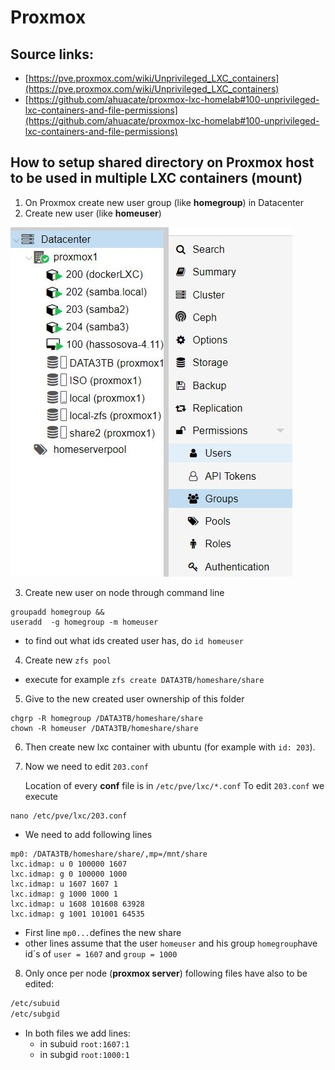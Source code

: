 # Proxmox

## Source  links:

- [https://pve.proxmox.com/wiki/Unprivileged_LXC_containers](https://pve.proxmox.com/wiki/Unprivileged_LXC_containers)
- [https://github.com/ahuacate/proxmox-lxc-homelab#100-unprivileged-lxc-containers-and-file-permissions](https://github.com/ahuacate/proxmox-lxc-homelab#100-unprivileged-lxc-containers-and-file-permissions)

## How to setup shared directory on Proxmox host to be used in multiple LXC containers (mount)

1. On Proxmox create new user group (like **homegroup**) in Datacenter
2. Create new user (like **homeuser**)

![Proxmox user](images/Proxmox_user_group.jpg)

3. Create new user on node through command line 
```
groupadd homegroup &&
useradd  -g homegroup -m homeuser
```
- to find out what ids created user has, do `id homeuser`

4. Create new `zfs pool`
- execute for example `zfs create DATA3TB/homeshare/share`
5. Give to the new created user ownership of this folder
```
chgrp -R homegroup /DATA3TB/homeshare/share
chown -R homeuser /DATA3TB/homeshare/share
```
6. Then create new lxc container with ubuntu (for example with `id: 203`).
7. Now we need to edit `203.conf`

    Location of every **conf** file is in `/etc/pve/lxc/*.conf`
    To edit `203.conf` we execute 
```
nano /etc/pve/lxc/203.conf
```
- We need to add following lines 
```
mp0: /DATA3TB/homeshare/share/,mp=/mnt/share
lxc.idmap: u 0 100000 1607
lxc.idmap: g 0 100000 1000
lxc.idmap: u 1607 1607 1
lxc.idmap: g 1000 1000 1
lxc.idmap: u 1608 101608 63928
lxc.idmap: g 1001 101001 64535
```
- First line `mp0...`defines the new share
- other lines assume that the user `homeuser` and his group `homegroup`have id´s of `user = 1607` and `group = 1000`
8. Only once per node (**proxmox server**) following files have also to be edited:
```markdown
/etc/subuid
/etc/subgid
```
- In both files we add lines:
  - in subuid `root:1607:1`
  - in subgid `root:1000:1`

